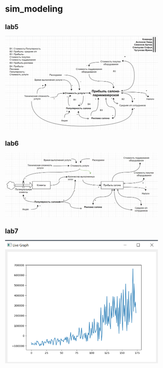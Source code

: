 # sim_modeling
## lab5
![lab5diragram](./lab5/5.jpg)
## lab6
![lab6diagram](./lab6/6.jpg)
## lab7
![lab7graph](./lab7/7.png)